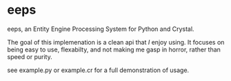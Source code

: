 # eeps
eeps, an Entity Engine Processing System for Python and Crystal.

The goal of this implemenation is a clean api that *I* enjoy using. It focuses on being easy to use, flexabilty, and not making me gasp in horror, rather than speed or purity.

see example.py or example.cr for a full demonstration of usage.

